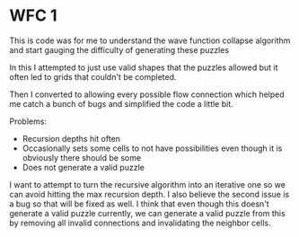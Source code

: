 # WFC 1

This is code was for me to understand the wave function collapse algorithm and start gauging the difficulty of generating these puzzles

In this I attempted to just use valid shapes that the puzzles allowed but it often led to grids that couldn't be completed.

Then I converted to allowing every possible flow connection which helped me catch a bunch of bugs and simplified the code a little bit.

Problems:

- Recursion depths hit often
- Occasionally sets some cells to not have possibilities even though it is obviously there should be some
- Does not generate a valid puzzle

I want to attempt to turn the recursive algorithm into an iterative one so we can avoid hitting the max recursion depth. I also believe the second issue is a bug so that will be fixed as well. I think that even though this doesn't generate a valid puzzle currently, we can generate a valid puzzle from this by removing all invalid connections and invalidating the neighbor cells.
